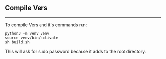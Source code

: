 ## Compile Vers

---

To compile Vers and it's commands run:
```commandline
python3 -m venv venv
source venv/bin/activate
sh build.sh
```

This will ask for sudo password because it adds to the root directory.
